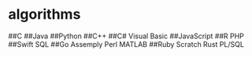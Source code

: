 # algorithms
##C
##Java
##Python
##C++
##C#
Visual Basic
##JavaScript
##R
PHP
##Swift
SQL
##Go
Assemply
Perl
MATLAB
##Ruby
Scratch
Rust
PL/SQL
